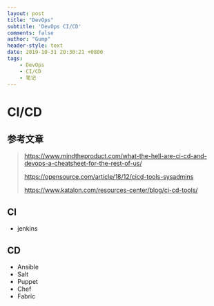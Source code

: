 ```yaml
---
layout: post
title: "DevOps"
subtitle: 'DevOps CI/CD'
comments: false
author: "Gump"
header-style: text
date: 2019-10-31 20:30:21 +0800
tags:
    - DevOps
	- CI/CD
    - 笔记
---
```


# CI/CD

## 参考文章

> https://www.mindtheproduct.com/what-the-hell-are-ci-cd-and-devops-a-cheatsheet-for-the-rest-of-us/
>
> https://opensource.com/article/18/12/cicd-tools-sysadmins
>
> https://www.katalon.com/resources-center/blog/ci-cd-tools/

## CI

- jenkins

## CD 

- Ansible
- Salt
- Puppet
- Chef
- Fabric

